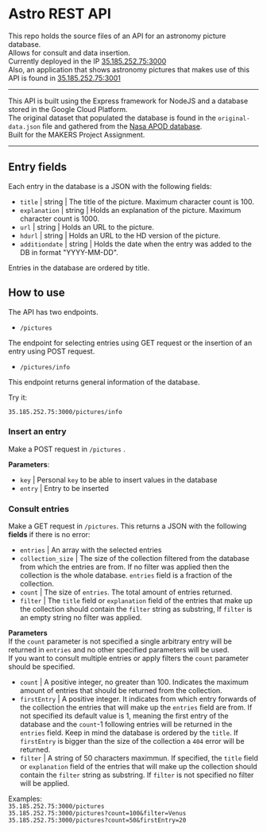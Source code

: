 # Astro REST API

This repo holds the source files of an API for an astronomy picture database.\
Allows for consult and data insertion.\
Currently deployed in the IP [35.185.252.75:3000](35.185.252.75:3000)\
Also, an application that shows astronomy pictures that makes use of this API is found in [35.185.252.75:3001](35.185.252.75:3001)

---

This API is built using the Express framework for NodeJS and a database stored in the Google Cloud Platform.\
The original dataset that populated the database is found in the `original-data.json` file and gathered from the [Nasa APOD database](https://api.nasa.gov/#apod).\
Built for the MAKERS Project Assignment.

---

## Entry fields

Each entry in the database is a JSON with the following fields:

- `title` | string | The title of the picture. Maximum character count is 100.
- `explanation` | string | Holds an explanation of the picture. Maximum character count is 1000.
- `url` | string | Holds an URL to the picture.
- `hdurl` | string | Holds an URL to the HD version of the picture.
- `additiondate` | string | Holds the date when the entry was added to the DB in format "YYYY-MM-DD".

Entries in the database are ordered by title.

## How to use

The API has two endpoints.

- `/pictures`

The endpoint for selecting entries using GET request or the insertion of an entry using POST request.

- `/pictures/info`

This endpoint returns general information of the database.

Try it:

`35.185.252.75:3000/pictures/info`

### Insert an entry

Make a POST request in `/pictures` .

**Parameters**:

+ `key` |  Personal `key` to be able to insert values in the database
+ `entry` |  Entry to be inserted


### Consult entries

Make a GET request in `/pictures`. This returns a JSON with the following **fields** if there is no error:

+ `entries` |  An array with the selected entries
+ `collection_size` |  The size of the collection filtered from the database from which the entries are from. If no filter was applied then the collection is the whole database. `entries` field is a fraction of the collection.
+ `count` |  The size of `entries`. The total amount of entries returned.
+ `filter` |  The `title` field or `explanation` field of the entries that make up the collection should contain the `filter` string as substring, If `filter` is an empty string no filter was applied.

**Parameters**\
If the `count` parameter is not specified a single arbitrary entry will be returned in `entries` and no other specified parameters will be used.\
If you want to consult multiple entries or apply filters the `count` parameter should be specified.

- `count` | A positive integer, no greater than 100. Indicates the maximum amount of entries that should be returned from the collection.
- `firstEntry` | A positive integer. It indicates from which entry forwards of the collection the entries that will make up the `entries` field are from. If not specified its default value is 1, meaning the first entry of the database and the `count`-1 following entries will be returned in the `entries` field. Keep in mind the database is ordered by the `title`. If `firstEntry` is bigger than the size of the collection a `404` error will be returned.
- `filter` | A string of 50 characters maximmun. If specified, the `title` field or `explanation` field of the entries that will make up the collection should contain the `filter` string as substring.  If `filter` is not specified no filter will be applied.

Examples:\
`35.185.252.75:3000/pictures`\
`35.185.252.75:3000/pictures?count=100&filter=Venus`\
`35.185.252.75:3000/pictures?count=50&firstEntry=20`
